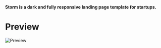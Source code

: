 **Storm is a dark and fully responsive landing page template for startups.**

# Preview
![Preview](https://cdn.discordapp.com/attachments/704290278026117151/1002871107264725093/unknown.png)
